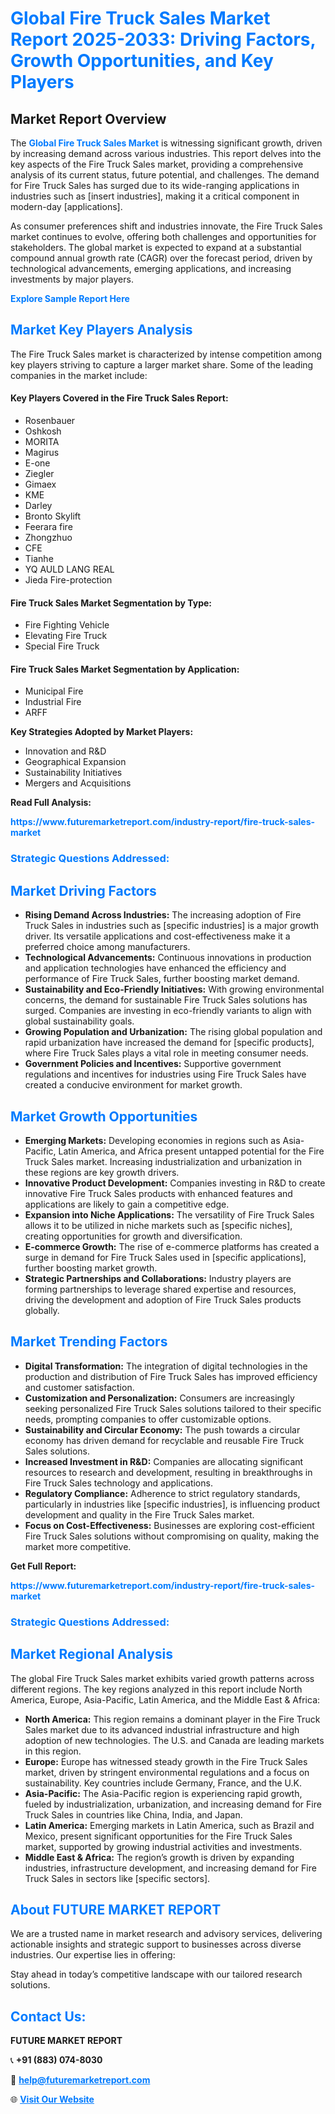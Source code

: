 <h1 style="color: #007BFF;">Global Fire Truck Sales Market Report 2025-2033: Driving Factors, Growth Opportunities, and Key Players</h1>

<section id="overview">
<h2>Market Report Overview</h2>
<p>The <a href="https://www.futuremarketreport.com/industry-report/fire-truck-sales-market" style="color: #007BFF; text-decoration: none;"><strong>Global Fire Truck Sales Market</strong></a> is witnessing significant growth, driven by increasing demand across various industries. This report delves into the key aspects of the Fire Truck Sales market, providing a comprehensive analysis of its current status, future potential, and challenges. The demand for Fire Truck Sales has surged due to its wide-ranging applications in industries such as [insert industries], making it a critical component in modern-day [applications].</p>
<p>As consumer preferences shift and industries innovate, the Fire Truck Sales market continues to evolve, offering both challenges and opportunities for stakeholders. The global market is expected to expand at a substantial compound annual growth rate (CAGR) over the forecast period, driven by technological advancements, emerging applications, and increasing investments by major players.</p>
</section>

<section id="overview">
<p><a href="https://www.futuremarketreport.com/request-sample/reportId=109049" style="color: #007BFF; text-decoration: none;"><strong>Explore Sample Report Here</strong></a></p>
</section>

<section id="key-players">
<h2 style="color: #007BFF;">Market Key Players Analysis</h2>
<p>The Fire Truck Sales market is characterized by intense competition among key players striving to capture a larger market share. Some of the leading companies in the market include:</p>
<h4>Key Players Covered in the Fire Truck Sales Report:</h4>
<ul><li>Rosenbauer</li><li>Oshkosh</li><li>MORITA</li><li>Magirus</li><li>E-one</li><li>Ziegler</li><li>Gimaex</li><li>KME</li><li>Darley</li><li>Bronto Skylift</li><li>Feerara fire</li><li>Zhongzhuo</li><li>CFE</li><li>Tianhe</li><li>YQ AULD LANG REAL</li><li>Jieda Fire-protection</li></ul>
<h4>Fire Truck Sales Market Segmentation by Type:</h4>
<ul><li>Fire Fighting Vehicle</li><li>Elevating Fire Truck</li><li>Special Fire Truck</li></ul>

<h4>Fire Truck Sales Market Segmentation by Application:</h4>
<ul><li>Municipal Fire</li><li>Industrial Fire</li><li>ARFF</li></ul>
<p><strong>Key Strategies Adopted by Market Players:</strong></p>
<ul>
<li>Innovation and R&D</li>
<li>Geographical Expansion</li>
<li>Sustainability Initiatives</li>
<li>Mergers and Acquisitions</li>
</ul>
</section>

<section>
<p><strong>Read Full Analysis: </strong></p><a href="https://www.futuremarketreport.com/industry-report/fire-truck-sales-market" style="color: #007BFF; text-decoration: none;"><strong>https://www.futuremarketreport.com/industry-report/fire-truck-sales-market</strong></a>
<h3 style="color: #007BFF;">Strategic Questions Addressed:</h3>
</section>

<section id="driving-factors">
<h2 style="color: #007BFF;">Market Driving Factors</h2>
<ul>
<li><strong>Rising Demand Across Industries:</strong> The increasing adoption of Fire Truck Sales in industries such as [specific industries] is a major growth driver. Its versatile applications and cost-effectiveness make it a preferred choice among manufacturers.</li>
<li><strong>Technological Advancements:</strong> Continuous innovations in production and application technologies have enhanced the efficiency and performance of Fire Truck Sales, further boosting market demand.</li>
<li><strong>Sustainability and Eco-Friendly Initiatives:</strong> With growing environmental concerns, the demand for sustainable Fire Truck Sales solutions has surged. Companies are investing in eco-friendly variants to align with global sustainability goals.</li>
<li><strong>Growing Population and Urbanization:</strong> The rising global population and rapid urbanization have increased the demand for [specific products], where Fire Truck Sales plays a vital role in meeting consumer needs.</li>
<li><strong>Government Policies and Incentives:</strong> Supportive government regulations and incentives for industries using Fire Truck Sales have created a conducive environment for market growth.</li>
</ul>
</section>

<section id="growth-opportunities">
<h2 style="color: #007BFF;">Market Growth Opportunities</h2>
<ul>
<li><strong>Emerging Markets:</strong> Developing economies in regions such as Asia-Pacific, Latin America, and Africa present untapped potential for the Fire Truck Sales market. Increasing industrialization and urbanization in these regions are key growth drivers.</li>
<li><strong>Innovative Product Development:</strong> Companies investing in R&D to create innovative Fire Truck Sales products with enhanced features and applications are likely to gain a competitive edge.</li>
<li><strong>Expansion into Niche Applications:</strong> The versatility of Fire Truck Sales allows it to be utilized in niche markets such as [specific niches], creating opportunities for growth and diversification.</li>
<li><strong>E-commerce Growth:</strong> The rise of e-commerce platforms has created a surge in demand for Fire Truck Sales used in [specific applications], further boosting market growth.</li>
<li><strong>Strategic Partnerships and Collaborations:</strong> Industry players are forming partnerships to leverage shared expertise and resources, driving the development and adoption of Fire Truck Sales products globally.</li>
</ul>
</section>

<section id="trending-factors">
<h2 style="color: #007BFF;">Market Trending Factors</h2>
<ul>
<li><strong>Digital Transformation:</strong> The integration of digital technologies in the production and distribution of Fire Truck Sales has improved efficiency and customer satisfaction.</li>
<li><strong>Customization and Personalization:</strong> Consumers are increasingly seeking personalized Fire Truck Sales solutions tailored to their specific needs, prompting companies to offer customizable options.</li>
<li><strong>Sustainability and Circular Economy:</strong> The push towards a circular economy has driven demand for recyclable and reusable Fire Truck Sales solutions.</li>
<li><strong>Increased Investment in R&D:</strong> Companies are allocating significant resources to research and development, resulting in breakthroughs in Fire Truck Sales technology and applications.</li>
<li><strong>Regulatory Compliance:</strong> Adherence to strict regulatory standards, particularly in industries like [specific industries], is influencing product development and quality in the Fire Truck Sales market.</li>
<li><strong>Focus on Cost-Effectiveness:</strong> Businesses are exploring cost-efficient Fire Truck Sales solutions without compromising on quality, making the market more competitive.</li>
</ul>
</section>

<section>
<p><strong>Get Full Report: </strong></p><a href="https://www.futuremarketreport.com/industry-report/fire-truck-sales-market" style="color: #007BFF; text-decoration: none;"><strong>https://www.futuremarketreport.com/industry-report/fire-truck-sales-market</strong></a>
<h3 style="color: #007BFF;">Strategic Questions Addressed:</h3>
</section>


<section id="regional-analysis">
<h2 style="color: #007BFF;">Market Regional Analysis</h2>
<p>The global Fire Truck Sales market exhibits varied growth patterns across different regions. The key regions analyzed in this report include North America, Europe, Asia-Pacific, Latin America, and the Middle East & Africa:</p>
<ul>
<li><strong>North America:</strong> This region remains a dominant player in the Fire Truck Sales market due to its advanced industrial infrastructure and high adoption of new technologies. The U.S. and Canada are leading markets in this region.</li>
<li><strong>Europe:</strong> Europe has witnessed steady growth in the Fire Truck Sales market, driven by stringent environmental regulations and a focus on sustainability. Key countries include Germany, France, and the U.K.</li>
<li><strong>Asia-Pacific:</strong> The Asia-Pacific region is experiencing rapid growth, fueled by industrialization, urbanization, and increasing demand for Fire Truck Sales in countries like China, India, and Japan.</li>
<li><strong>Latin America:</strong> Emerging markets in Latin America, such as Brazil and Mexico, present significant opportunities for the Fire Truck Sales market, supported by growing industrial activities and investments.</li>
<li><strong>Middle East & Africa:</strong> The region’s growth is driven by expanding industries, infrastructure development, and increasing demand for Fire Truck Sales in sectors like [specific sectors].</li>
</ul>
</section>

<footer>
<h2 style="color: #007BFF;">About FUTURE MARKET REPORT</h2>
<p>We are a trusted name in market research and advisory services, delivering actionable insights and strategic support to businesses across diverse industries. Our expertise lies in offering:</p>

<p>Stay ahead in today’s competitive landscape with our tailored research solutions.</p>

<h2 style="color: #007BFF;">Contact Us:</h2>
<p><strong>FUTURE MARKET REPORT</strong></p>
<p>📞 <strong>+91 (883) 074-8030</strong></p>
<p>📧 <strong><a href="mailto:help@futuremarketreport.com" style="color: #007BFF;">help@futuremarketreport.com</a></strong></p>
<p>🌐 <strong><a href="https://www.futuremarketreport.com/" style="color: #007BFF;">Visit Our Website</a></strong></p>
</footer>